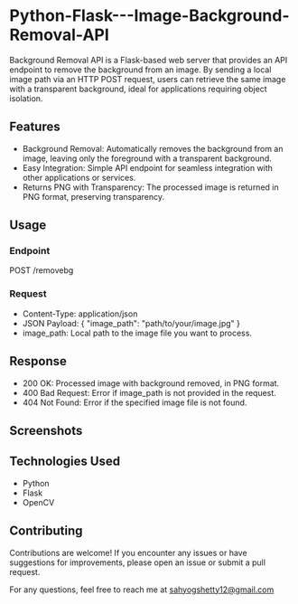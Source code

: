 # Python-Flask---Image-Background-Removal-API
Background Removal API is a Flask-based web server that provides an API endpoint to remove the background from an image. By sending a local image path via an HTTP POST request, users can retrieve the same image with a transparent background, ideal for applications requiring object isolation.

## Features
- Background Removal: Automatically removes the background from an image, leaving only the foreground with a transparent background.
- Easy Integration: Simple API endpoint for seamless integration with other applications or services.
- Returns PNG with Transparency: The processed image is returned in PNG format, preserving transparency.

## Usage
### Endpoint
POST /removebg

### Request
- Content-Type: application/json
- JSON Payload:
  {
    "image_path": "path/to/your/image.jpg"
  }
- image_path: Local path to the image file you want to process.

## Response
- 200 OK: Processed image with background removed, in PNG format.
- 400 Bad Request: Error if image_path is not provided in the request.
- 404 Not Found: Error if the specified image file is not found.

## Screenshots

## Technologies Used
- Python
- Flask
- OpenCV

## Contributing
Contributions are welcome! If you encounter any issues or have suggestions for improvements, please open an issue or submit a pull request.

For any questions, feel free to reach me at sahyogshetty12@gmail.com
